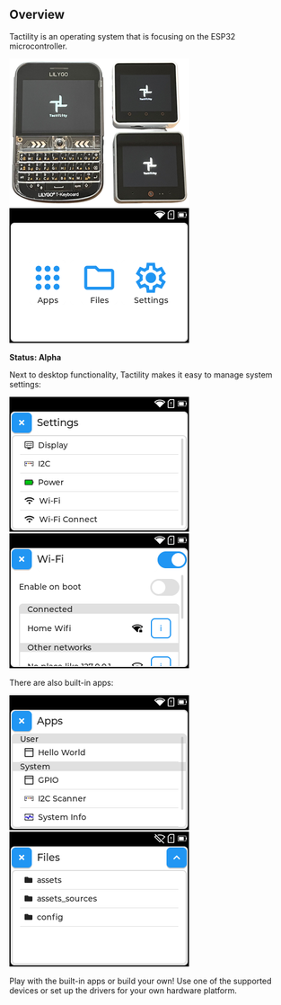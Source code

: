 ## Overview

Tactility is an operating system that is focusing on the ESP32 microcontroller.

![photo of devices running Tactility](images/tactility-devices.webp)&nbsp;&nbsp;![screenshot of desktop app](images/screenshot-Desktop.png)

**Status: Alpha**

Next to desktop functionality, Tactility makes it easy to manage system settings:

![screenshot of settings app](images/screenshot-Settings.png) ![screenshot of wifi management app](images/screenshot-WifiManage.png)

There are also built-in apps:

![screenshot off app list app](images/screenshot-AppList.png)  ![screenshot of files app](images/screenshot-Files.png)

Play with the built-in apps or build your own! Use one of the supported devices or set up the drivers for your own hardware platform.


